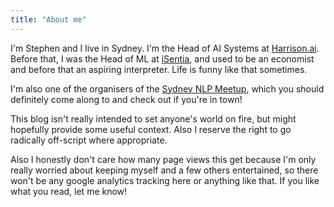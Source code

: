 ```yaml
---
title: "About me"
---
```


I'm Stephen and I live in Sydney. I'm the Head of AI Systems at [Harrison.ai](https://www.harrison.ai). Before that, I was the Head of ML at [iSentia](http://www.isentia.com), and used to be an economist and before that an aspiring interpreter. Life is funny like that sometimes.

I'm also one of the organisers of the [Sydney NLP Meetup](https://www.meetup.com/Sydney-Natural-Language-Processing-Meetup/), which you should definitely come along to and check out if you're in town!

This blog isn't really intended to set anyone's world on fire, but might hopefully provide some useful context. Also I reserve the right to go radically off-script where appropriate.

Also I honestly don't care how many page views this get because I'm only really worried about keeping myself and a few others entertained, so there won't be any google analytics tracking here or anything like that. If you like what you read, let me know!

